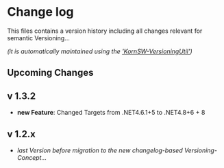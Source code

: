 # Change log
This files contains a version history including all changes relevant for semantic Versioning...

*(it is automatically maintained using the ['KornSW-VersioningUtil'](https://github.com/KornSW/VersioningUtil))*



## Upcoming Changes



## v 1.3.2

- **new Feature**: Changed Targets from .NET4.6.1+5 to .NET4.8+6 + 8



## v 1.2.x
 - *last Version before migration to the new changelog-based Versioning-Concept...*



